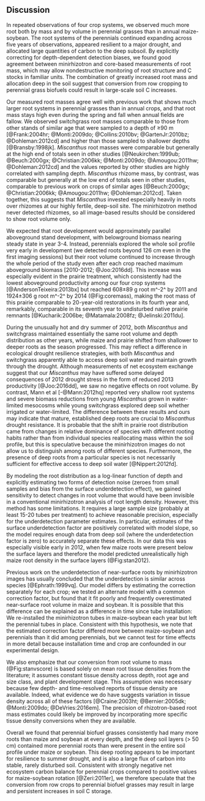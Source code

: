 
## Discussion

In repeated observations of four crop systems, we observed much more root both by mass and by volume in perennial grasses than in annual maize-soybean. The root systems of the perennials continued expanding across five years of observations, appeared resilient to a major drought, and allocated large quantities of carbon to the deep subsoil. By explicitly correcting for depth-dependent detection biases, we found good agreement between minirhizotron and core-based measurements of root mass, which may allow nondestructive monitoring of root structure and C stocks in familiar units. The combination of greatly increased root mass and allocation deep in the soil suggest that conversion from row cropping to perennial grass biofuels could result in large-scale soil C increases.

Our measured root masses agree well with previous work that shows much larger root systems in perennial grasses than in annual crops, and that root mass stays high even during the spring and fall when annual fields are fallow. We observed switchgrass root masses comparable to those from other stands of similar age that were sampled to a depth of ≥90 m [@Frank:2004hr; @Monti:2009do; @Collins:2010bv; @GartenJr:2010bz; @Dohleman:2012cd] and higher than those sampled to shallower depths [@Bransby:1998jk]. *Miscanthus* root masses were comparable but generally at the high end of totals seen in other studies [@Neukirchen:1999ub; @Beuch:2000gx; @Christian:2006kk; @Monti:2009do; @Amougou:2011hw; @Dohleman:2012cd] and the values reported by other studies are highly correlated with sampling depth. *Miscanthus* rhizome mass, by contrast, was comparable but generally at the low end of totals seen in other studies, comparable to previous work on crops of similar ages [@Beuch:2000gx; @Christian:2006kk; @Amougou:2011hw; @Dohleman:2012cd]. Taken together, this suggests that *Miscanthus* invested especially heavily in roots over rhizomes at our highly fertile, deep-soil site. The minirhizotron method never detected rhizomes, so all image-based results should be considered to show root volume only.

We expected that root development would approximately parallel aboveground stand development, with belowground biomass nearing steady state in year 3-4. Instead, perennials explored the whole soil profile very early in development (we detected roots beyond 126 cm even in the first imaging sessions) but their root volume continued to increase through the whole period of the study even after each crop reached maximum aboveground biomass [2010-2012; @Joo:2016dd]. This increase was especially evident in the prairie treatment, which consistently had the lowest aboveground productivity among our four crop systems [@AndersonTeixeira:2013bx] but reached 608±89 g root m^-2^ by 2011 and 1924±306 g root m^-2^ by 2014 (@Fig:coremass), making the root mass of this prairie comparable to 20-year-old restorations in its fourth year and, remarkably, comparable in its seventh year to undisturbed native prairie remnants [@Kucharik:2006be; @Matamala:2008fz; @Jelinski:2011du].

During the unusually hot and dry summer of 2012, both *Miscanthus* and switchgrass maintained essentially the same root volume and depth distribution as other years, while maize and prairie shifted from shallower to deeper roots as the season progressed. This may reflect a difference in ecological drought resilience strategies, with both *Miscanthus* and switchgrass apparently able to access deep soil water and maintain growth through the drought. Although measurements of net ecosystem exchange suggest that our *Miscanthus* may have suffered some delayed consequences of 2012 drought stress in the form of reduced 2013 productivity [@Joo:2016dd], we saw no negative effects on root volume. 
By contrast, Mann et al [-@Mann:2012hq] reported very shallow root systems and severe biomass reductions from young *Miscanthus* grown in water-limited mesocosms while young switchgrass explored deep soil whether irrigated or water-limited. The difference between these results and ours may indicate that mature, established deep roots are crucial to *Miscanthus* drought resistance.
It is probable that the shift in prairie root distribution came from changes in relative dominance of species with different rooting habits rather than from individual species reallocating mass within the soil profile, but this is speculative because the minirhizotron images do not allow us to distinguish among roots of different species. Furthermore, the presence of deep roots from a particular species is not necessarily sufficient for effective access to deep soil water [@Nippert:2012fd].

By modeling the root distribution as a log-linear function of depth and explicitly estimating two forms of detection noise (zeroes from small samples and bias from the surface underdetection effect), we gained sensitivity to detect changes in root volume that would have been invisible in a conventional minirhizotron analysis of root length density. However, this method has some limitations. It requires a large sample size (probably at least 15-20 tubes per treatment) to achieve reasonable precision, especially for the underdetection parameter estimates. In particular, estimates of the surface underdetection factor are positively correlated with model slope, so the model requires enough data from deep soil (where the underdetection factor is zero) to accurately separate these effects. In our data this was especially visible early in 2012, when few maize roots were present below the surface layers and therefore the model predicted unrealistically high maize root density in the surface layers (@Fig:stan2012). 

Previous work on the underdetection of near-surface roots by minirhizotron images has usually concluded that the underdetection is similar across species [@Ephrath:1999vq]. Our model differs by estimating the correction separately for each crop; we tested an alternate model with a common correction factor, but found that it fit poorly and frequently overestimated near-surface root volume in maize and soybean. It is possible that this difference can be explained as a difference in time since tube installation: We re-installed the minirhizotron tubes in maize-soybean each year but left the perennial tubes in place. Consistent with this hypothesis, we note that the estimated correction factor differed more between maize-soybean and perennials than it did among perennials, but we cannot test for time effects in more detail because installation time and crop are confounded in our experimental design.

We also emphasize that our conversion from root volume to mass (@Fig:stanvscore) is based solely on mean root tissue densities from the literature; it assumes constant tissue density across depth, root age and size class, and plant development stage. This assumption was necessary because few depth- and time-resolved reports of tissue density are available. Indeed, what evidence we do have suggests variation in tissue density across all of these factors [@Craine:2003ht; @Bernier:2005dk; @Monti:2009do; @DeVries:2016em]. The precision of rhizotron-based root mass estimates could likely be improved by incorporating more specific tissue density conversions when they are available.

Overall we found that perennial biofuel grasses consistently had many more roots than maize and soybean at every depth, and the deep soil layers (> 50 cm) contained more perennial roots than were present in the entire soil profile under maize or soybean. This deep rooting appears to be important for resilience to summer drought, and is also a large flux of carbon into stable, rarely disturbed soil. Consistent with strongly negative net ecosystem carbon balance for perennial crops compared to positive values for maize-soybean rotation [@Zeri:2011er], we therefore speculate that the conversion from row crops to perennial biofuel grasses may result in large and persistent increases in soil C storage.
